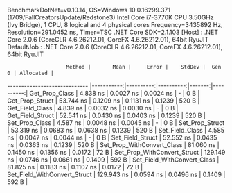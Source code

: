 
BenchmarkDotNet=v0.10.14, OS=Windows 10.0.16299.371 (1709/FallCreatorsUpdate/Redstone3)
Intel Core i7-3770K CPU 3.50GHz (Ivy Bridge), 1 CPU, 8 logical and 4 physical cores
Frequency=3435892 Hz, Resolution=291.0452 ns, Timer=TSC
.NET Core SDK=2.1.103
  [Host]     : .NET Core 2.0.6 (CoreCLR 4.6.26212.01, CoreFX 4.6.26212.01), 64bit RyuJIT
  DefaultJob : .NET Core 2.0.6 (CoreCLR 4.6.26212.01, CoreFX 4.6.26212.01), 64bit RyuJIT


                       Method |       Mean |     Error |    StdDev |  Gen 0 | Allocated |
----------------------------- |-----------:|----------:|----------:|-------:|----------:|
               Get_Prop_Class |   4.838 ns | 0.0027 ns | 0.0024 ns |      - |       0 B |
              Get_Prop_Struct |  53.744 ns | 0.1209 ns | 0.1131 ns | 0.1239 |     520 B |
              Get_Field_Class |   4.839 ns | 0.0032 ns | 0.0030 ns |      - |       0 B |
             Get_Field_Struct |  52.541 ns | 0.0430 ns | 0.0403 ns | 0.1239 |     520 B |
               Set_Prop_Class |   4.587 ns | 0.0048 ns | 0.0045 ns |      - |       0 B |
              Set_Prop_Struct |  53.319 ns | 0.0683 ns | 0.0638 ns | 0.1239 |     520 B |
              Set_Field_Class |   4.585 ns | 0.0047 ns | 0.0044 ns |      - |       0 B |
             Set_Field_Struct |  52.552 ns | 0.0435 ns | 0.0363 ns | 0.1239 |     520 B |
   Set_Prop_WithConvert_Class |  81.060 ns | 0.1450 ns | 0.1356 ns | 0.0172 |      72 B |
  Set_Prop_WithConvert_Struct | 129.149 ns | 0.0746 ns | 0.0661 ns | 0.1409 |     592 B |
  Set_Field_WithConvert_Class |  81.825 ns | 0.1183 ns | 0.1107 ns | 0.0172 |      72 B |
 Set_Field_WithConvert_Struct | 129.943 ns | 0.0594 ns | 0.0496 ns | 0.1409 |     592 B |
